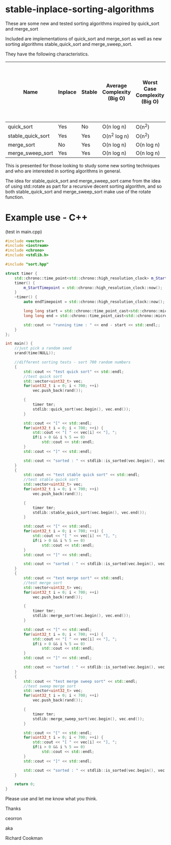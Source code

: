 # stable-inplace-sorting-algorithms

These are some new and tested sorting algorithms inspired by quick_sort and merge_sort

Included are implementations of quick_sort and merge_sort as well as new sorting algorithms stable_quick_sort and merge_sweep_sort.

They have the following characteristics.

| Name | Inplace | Stable | Average Complexity (Big O) | Worst Case Complexity (Big O) | speed sorting 700 random numbers (MSVC compiler in debug) |
| --- | --- | --- | --- | --- | --- |
| quick_sort | Yes | No | O(n log n) | O(n<sup>2</sup>) | 2353 |
| stable_quick_sort | Yes | Yes | O(n<sup>2</sup> log n) | O(n<sup>2</sup>) | 20572 |
| merge_sort | No | Yes | O(n log n) | O(n log n) | 2804 |
| merge_sweep_sort | Yes | Yes | O(n log n) | O(n log n) | 15269 |

This is presented for those looking to study some new sorting techniques and who are interested in sorting algorithms in general.

The idea for stable_quick_sort and merge_sweep_sort came from the idea of using std::rotate as part for a recursive decent sorting algorithm, and so both stable_quick_sort and merge_sweep_sort make use of the rotate function.

# Example use - C++

(test in main.cpp)

```C++
#include <vector>
#include <iostream>
#include <chrono>
#include <stdlib.h>

#include "sort.hpp"

struct timer {
    std::chrono::time_point<std::chrono::high_resolution_clock> m_StartTimepoint;
    timer() {
        m_StartTimepoint = std::chrono::high_resolution_clock::now();
    }
    ~timer() {
        auto endTimepoint = std::chrono::high_resolution_clock::now();

        long long start = std::chrono::time_point_cast<std::chrono::microseconds>(m_StartTimepoint).time_since_epoch().count();
        long long end = std::chrono::time_point_cast<std::chrono::microseconds>(endTimepoint).time_since_epoch().count();

        std::cout << "running time : " << end - start << std::endl;;
    }
};

int main() {
    //just pick a random seed
    srand(time(NULL));

    //different sorting tests - sort 700 random numbers
    {
        std::cout << "test quick sort" << std::endl;
        //test quick sort
        std::vector<uint32_t> vec;
        for(uint32_t i = 0; i < 700; ++i)
            vec.push_back(rand());

        {
            timer tmr;
            stdlib::quick_sort(vec.begin(), vec.end());
        }

        std::cout << "[" << std::endl;
        for(uint32_t i = 0; i < 700; ++i) {
            std::cout << "[ " << vec[i] << "], ";
            if(i > 0 && i % 5 == 0)
                std::cout << std::endl;
        }
        std::cout << "]" << std::endl;

        std::cout << "sorted : " << stdlib::is_sorted(vec.begin(), vec.end()) << std::endl;
    }
    {
        std::cout << "test stable quick sort" << std::endl;
        //test stable quick sort
        std::vector<uint32_t> vec;
        for(uint32_t i = 0; i < 700; ++i)
            vec.push_back(rand());

        {
            timer tmr;
            stdlib::stable_quick_sort(vec.begin(), vec.end());
        }

        std::cout << "[" << std::endl;
        for(uint32_t i = 0; i < 700; ++i) {
            std::cout << "[ " << vec[i] << "], ";
            if(i > 0 && i % 5 == 0)
                std::cout << std::endl;
        }
        std::cout << "]" << std::endl;

        std::cout << "sorted : " << stdlib::is_sorted(vec.begin(), vec.end()) << std::endl;
    }
    {
        std::cout << "test merge sort" << std::endl;
        //test merge sort
        std::vector<uint32_t> vec;
        for(uint32_t i = 0; i < 700; ++i)
            vec.push_back(rand());

        {
            timer tmr;
            stdlib::merge_sort(vec.begin(), vec.end());
        }

        std::cout << "[" << std::endl;
        for(uint32_t i = 0; i < 700; ++i) {
            std::cout << "[ " << vec[i] << "], ";
            if(i > 0 && i % 5 == 0)
                std::cout << std::endl;
        }
        std::cout << "]" << std::endl;

        std::cout << "sorted : " << stdlib::is_sorted(vec.begin(), vec.end()) << std::endl;
    }
    {
        std::cout << "test merge sweep sort" << std::endl;
        //test sweep merge sort
        std::vector<uint32_t> vec;
        for(uint32_t i = 0; i < 700; ++i)
            vec.push_back(rand());

        {
            timer tmr;
            stdlib::merge_sweep_sort(vec.begin(), vec.end());
        }

        std::cout << "[" << std::endl;
        for(uint32_t i = 0; i < 700; ++i) {
            std::cout << "[ " << vec[i] << "], ";
            if(i > 0 && i % 5 == 0)
                std::cout << std::endl;
        }
        std::cout << "]" << std::endl;

        std::cout << "sorted : " << stdlib::is_sorted(vec.begin(), vec.end()) << std::endl;
    }

    return 0;
}
```

Please use and let me know what you think.

Thanks

ceorron

aka

Richard Cookman

